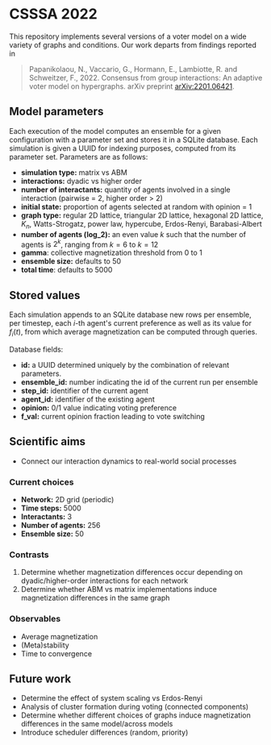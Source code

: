 # CSSSA 2022

This repository implements several versions of a voter model on a wide variety of
graphs and conditions. Our work departs from findings reported in

> Papanikolaou, N., Vaccario, G., Hormann, E., Lambiotte, R. and Schweitzer, F., 2022. Consensus from group interactions: An adaptive voter model on hypergraphs. arXiv preprint [arXiv:2201.06421](https://arxiv.org/abs/2201.06421).

## Model parameters

Each execution of the model computes an ensemble for a given configuration with a parameter set and stores it in a SQLite database. Each simulation is given a UUID for indexing purposes, computed from its parameter set. Parameters are as follows:

* **simulation type:** matrix vs ABM
* **interactions:** dyadic vs higher order
* **number of interactants:** quantity of agents involved in a single interaction (pairwise = 2, higher order > 2)
* **initial state:** proportion of agents selected at random with opinion = 1
* **graph type:** regular 2D lattice, triangular 2D lattice, hexagonal 2D lattice, $K_n$, Watts-Strogatz, power law, hypercube, Erdos-Renyi, Barabasi-Albert
* **number of agents (log_2):** an even value $k$ such that the number of agents is $2^k$, ranging from $k=6$ to $k=12$
* **gamma**: collective magnetization threshold from 0 to 1
* **ensemble size:** defaults to 50
* **total time**: defaults to 5000


## Stored values

Each simulation appends to an SQLite database new rows per ensemble, per timestep, each $i$-th agent's current preference as well as its value for $f_i(t)$, from which average magnetization can be computed through queries.

Database fields:
* **id:** a UUID determined uniquely by the combination of relevant parameters.
* **ensemble_id:** number indicating the id of the current run per ensemble
* **step_id:** identifier of the current agent
* **agent_id:** identifier of the existing agent
* **opinion:** 0/1 value indicating voting preference
* **f_val:** current opinion fraction leading to vote switching

## Scientific aims

* Connect our interaction dynamics to real-world social processes

### Current choices

* **Network:** 2D grid (periodic)
* **Time steps:** 5000
* **Interactants:** 3
* **Number of agents:** 256
* **Ensemble size:** 50

### Contrasts

1. Determine whether magnetization differences occur depending on dyadic/higher-order interactions for each network
2. Determine whether ABM vs matrix implementations induce magnetization differences in the same graph

### Observables

* Average magnetization
* (Meta)stability
* Time to convergence

## Future work

* Determine the effect of system scaling vs Erdos-Renyi
* Analysis of cluster formation during voting (connected components)
* Determine whether different choices of graphs induce magnetization differences in the same model/across models
* Introduce scheduler differences (random, priority)
